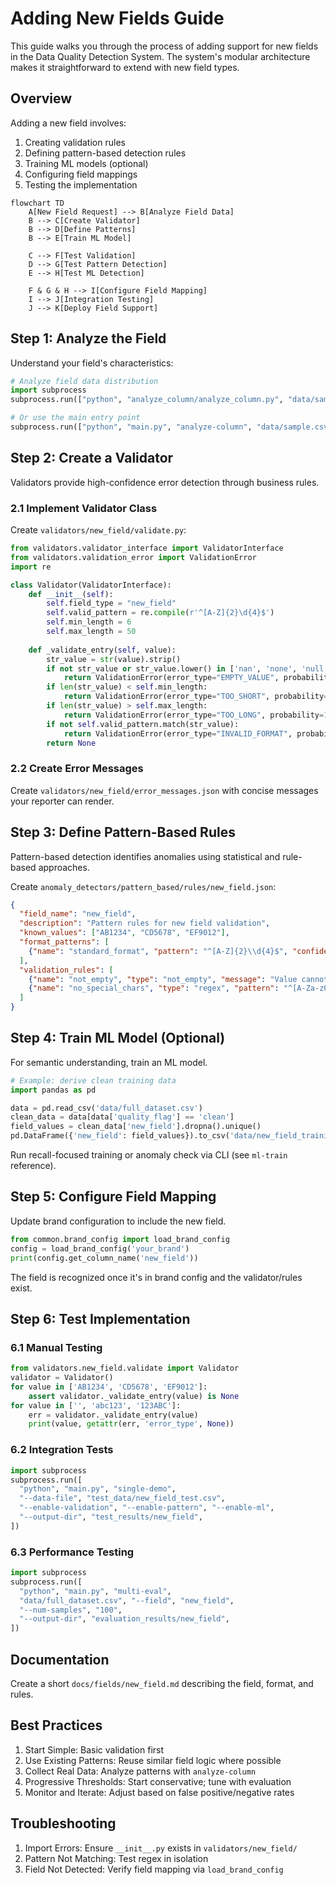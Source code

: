 # Adding New Fields Guide

This guide walks you through the process of adding support for new fields in the Data Quality Detection System. The system's modular architecture makes it straightforward to extend with new field types.

## Overview

Adding a new field involves:
1. Creating validation rules
2. Defining pattern-based detection rules
3. Training ML models (optional)
4. Configuring field mappings
5. Testing the implementation

```mermaid
flowchart TD
    A[New Field Request] --> B[Analyze Field Data]
    B --> C[Create Validator]
    B --> D[Define Patterns]
    B --> E[Train ML Model]
    
    C --> F[Test Validation]
    D --> G[Test Pattern Detection]
    E --> H[Test ML Detection]
    
    F & G & H --> I[Configure Field Mapping]
    I --> J[Integration Testing]
    J --> K[Deploy Field Support]
```

## Step 1: Analyze the Field

Understand your field's characteristics:

```python
# Analyze field data distribution
import subprocess
subprocess.run(["python", "analyze_column/analyze_column.py", "data/sample.csv", "new_field_name"]) 

# Or use the main entry point
subprocess.run(["python", "main.py", "analyze-column", "data/sample.csv", "new_field_name"]) 
```

## Step 2: Create a Validator

Validators provide high-confidence error detection through business rules.

### 2.1 Implement Validator Class

Create `validators/new_field/validate.py`:

```python
from validators.validator_interface import ValidatorInterface
from validators.validation_error import ValidationError
import re

class Validator(ValidatorInterface):
    def __init__(self):
        self.field_type = "new_field"
        self.valid_pattern = re.compile(r'^[A-Z]{2}\d{4}$')
        self.min_length = 6
        self.max_length = 50
        
    def _validate_entry(self, value):
        str_value = str(value).strip()
        if not str_value or str_value.lower() in ['nan', 'none', 'null']:
            return ValidationError(error_type="EMPTY_VALUE", probability=1.0)
        if len(str_value) < self.min_length:
            return ValidationError(error_type="TOO_SHORT", probability=1.0)
        if len(str_value) > self.max_length:
            return ValidationError(error_type="TOO_LONG", probability=1.0)
        if not self.valid_pattern.match(str_value):
            return ValidationError(error_type="INVALID_FORMAT", probability=1.0)
        return None
```

### 2.2 Create Error Messages

Create `validators/new_field/error_messages.json` with concise messages your reporter can render.

## Step 3: Define Pattern-Based Rules

Pattern-based detection identifies anomalies using statistical and rule-based approaches.

Create `anomaly_detectors/pattern_based/rules/new_field.json`:

```json
{
  "field_name": "new_field",
  "description": "Pattern rules for new field validation",
  "known_values": ["AB1234", "CD5678", "EF9012"],
  "format_patterns": [
    {"name": "standard_format", "pattern": "^[A-Z]{2}\\d{4}$", "confidence": 0.8, "message": "Does not match standard format"}
  ],
  "validation_rules": [
    {"name": "not_empty", "type": "not_empty", "message": "Value cannot be empty"},
    {"name": "no_special_chars", "type": "regex", "pattern": "^[A-Za-z0-9]+$", "message": "Contains special characters"}
  ]
}
```

## Step 4: Train ML Model (Optional)

For semantic understanding, train an ML model.

```python
# Example: derive clean training data
import pandas as pd

data = pd.read_csv('data/full_dataset.csv')
clean_data = data[data['quality_flag'] == 'clean']
field_values = clean_data['new_field'].dropna().unique()
pd.DataFrame({'new_field': field_values}).to_csv('data/new_field_training.csv', index=False)
```

Run recall-focused training or anomaly check via CLI (see `ml-train` reference).

## Step 5: Configure Field Mapping

Update brand configuration to include the new field.

```python
from common.brand_config import load_brand_config
config = load_brand_config('your_brand')
print(config.get_column_name('new_field'))
```

The field is recognized once it's in brand config and the validator/rules exist.

## Step 6: Test Implementation

### 6.1 Manual Testing

```python
from validators.new_field.validate import Validator
validator = Validator()
for value in ['AB1234', 'CD5678', 'EF9012']:
    assert validator._validate_entry(value) is None
for value in ['', 'abc123', '123ABC']:
    err = validator._validate_entry(value)
    print(value, getattr(err, 'error_type', None))
```

### 6.2 Integration Tests

```python
import subprocess
subprocess.run([
  "python", "main.py", "single-demo",
  "--data-file", "test_data/new_field_test.csv",
  "--enable-validation", "--enable-pattern", "--enable-ml",
  "--output-dir", "test_results/new_field",
])
```

### 6.3 Performance Testing

```python
import subprocess
subprocess.run([
  "python", "main.py", "multi-eval",
  "data/full_dataset.csv", "--field", "new_field",
  "--num-samples", "100",
  "--output-dir", "evaluation_results/new_field",
])
```

## Documentation

Create a short `docs/fields/new_field.md` describing the field, format, and rules.

## Best Practices

1. Start Simple: Basic validation first
2. Use Existing Patterns: Reuse similar field logic where possible
3. Collect Real Data: Analyze patterns with `analyze-column`
4. Progressive Thresholds: Start conservative; tune with evaluation
5. Monitor and Iterate: Adjust based on false positive/negative rates

## Troubleshooting

1. Import Errors: Ensure `__init__.py` exists in `validators/new_field/`
2. Pattern Not Matching: Test regex in isolation
3. Field Not Detected: Verify field mapping via `load_brand_config`